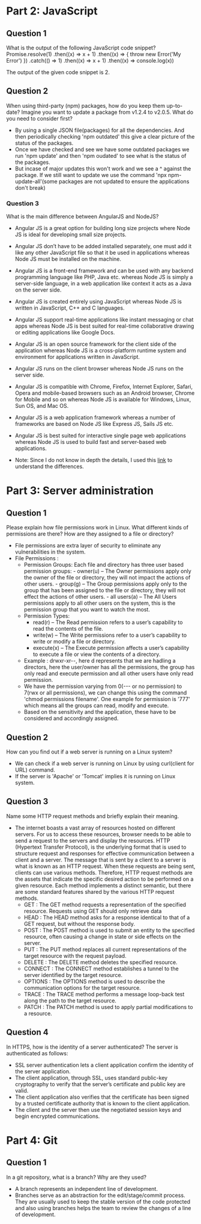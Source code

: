 
# Part 2: JavaScript 

## Question 1
What is the output of the following JavaScript code snippet? 
Promise.resolve(1) 
 .then((x) => x + 1) 
 .then((x) => { throw new Error('My Error') }) 
 .catch(() => 1) 
 .then((x) => x + 1) 
 .then((x) => console.log(x)) 


The output of the given code snippet is 2. 

## Question 2
When using third-party (npm) packages, how do you keep them up-to-date? Imagine you want to update a package from v1.2.4 to v2.0.5. What do you need to consider first? 
- By using a single JSON file(packages) for all the dependencies. And then periodically checking 'npm outdated' this give a clear picture of the status of the packages.
- Once we have checked and see we have some outdated packages we run 'npm update' and then 'npm oudated' to see what is the status of the packages.
- But incase of major updates this won't work and we see a ^ against the package. If we still want to update we use the command 'npx npm-update-all'(some packages are not updated to ensure the applications don't break)

### Question 3
What is the main difference between AngularJS and NodeJS? 
- Angular JS is a great option for building long size projects where Node JS is ideal for developing small size projects.
- Angular JS don’t have to be added installed separately, one must add it like any other JavaScript file so that it be used in applications whereas Node JS must be installed on the machine.
- Angular JS is a front-end framework and can be used with any backend programming language like PHP, Java etc. whereas Node JS is simply a server-side language, in a web application like context it acts as a Java on the server side.
- Angular JS is created entirely using JavaScript whereas Node JS is written in JavaScript, C++ and C languages.
- Angular JS support real-time applications like instant messaging or chat apps whereas Node JS is best suited for real-time collaborative drawing or editing applications like Google Docs.
- Angular JS is an open source framework for the client side of the application whereas Node JS is a cross-platform runtime system and environment for applications written in JavaScript.
- Angular JS runs on the client browser whereas Node JS runs on the server side.
- Angular JS is compatible with Chrome, Firefox, Internet Explorer, Safari, Opera and mobile-based browsers such as an Android browser, Chrome for Mobile and so on whereas Node JS is available for Windows, Linux, Sun OS, and Mac OS.
- Angular JS is a web application framework whereas a number of frameworks are based on Node JS like Express JS, Sails JS etc.
- Angular JS is best suited for interactive single page web applications whereas Node JS is used to build fast and server-based web applications.

- Note: Since I do not know in depth the details, I used this [link](https://www.educba.com/angular-js-vs-node-js/) to understand the differences. 


# Part 3: Server administration 
## Question 1
Please explain how file permissions work in Linux. What different kinds of permissions are there?  How are they assigned to a file or directory? 
- File permissions are extra layer of security to eliminate any vulnerabilities in the system. 
- File Permissions : 
  - Permission Groups:  Each file and directory has three user based permission groups:
        - owner(u) – The Owner permissions apply only the owner of the file or directory, they will not impact the actions of other users.
        - group(g) – The Group permissions apply only to the group that has been assigned to the file or directory, they will not effect the actions of other users.
        - all users(a) – The All Users permissions apply to all other users on the system, this is the permission group that you want to watch the most.
   - Permission Types: 
        - read(r) – The Read permission refers to a user’s capability to read the contents of the file.
        - write(w) – The Write permissions refer to a user’s capability to write or modify a file or directory.
        - execute(x) – The Execute permission affects a user’s capability to execute a file or view the contents of a directory.
   - Example : drwxr-xr--, here d represents that we are hadling a directors, here the user/owner has all the permissions, the group has only read and execute permission and all other users have only read permission.
   - We have the permission varying from 0(--- or no permission) to 7(rwx or all permissions), we can change this using the command 'chmod permissions filename'. One example for permission is '777' which means all the groups can read, modify and execute.
   - Based on the sensitivity and the application, these have to be considered and accordingly assigned. 
   
## Question 2 
How can you find out if a web server is running on a Linux system?
- We can check if a web server is running on Linux by using curl(client for URL) command.
- If the server is 'Apache' or 'Tomcat' implies it is running on Linux system.

## Question 3 
Name some HTTP request methods and briefly explain their meaning. 
- The internet boasts a vast array of resources hosted on different servers. For us to access these resources, browser needs to be able to send a request to the servers and display the resources. HTTP (Hypertext Transfer Protocol), is the underlying format that is used to structure request and responses for effective communication between a client and a server. The message that is sent by a client to a server is what is known as an HTTP request. When these requests are being sent, clients can use various methods. Therefore, HTTP request methods are the assets that indicate the specific desired action to be performed on a given resource. Each method implements a distinct semantic, but there are some standard features shared by the various HTTP request methods.
  - GET : The GET method requests a representation of the specified resource. Requests using GET should only retrieve data
  - HEAD : The HEAD method asks for a response identical to that of a GET request, but without the response body.
  - POST : The POST method is used to submit an entity to the specified resource, often causing a change in state or side effects on the server.
  - PUT : The PUT method replaces all current representations of the target resource with the request payload.
  - DELETE : The DELETE method deletes the specified resource.
  - CONNECT : The CONNECT method establishes a tunnel to the server identified by the target resource.
  - OPTIONS : The OPTIONS method is used to describe the communication options for the target resource.
  - TRACE : The TRACE method performs a message loop-back test along the path to the target resource.
  - PATCH : The PATCH method is used to apply partial modifications to a resource.

## Question 4 
In HTTPS, how is the identity of a server authenticated? 
The server is authenticated as follows: 
- SSL server authentication lets a client application confirm the identity of the server application.
- The client application, through SSL, uses standard public-key cryptography to verify that the server’s certificate and public key are valid. 
- The client application also verifies that the certificate has been signed by a trusted certificate authority that is known to the client application. 
- The client and the server then use the negotiated session keys and begin encrypted communications.

# Part 4: Git 

## Question 1
In a git repository, what is a branch? Why are they used? 
- A branch represents an independent line of development. 
- Branches serve as an abstraction for the edit/stage/commit process. They are usually used to keep the stable version of the code protected and also using branches helps the team to review the changes of a line of development.






